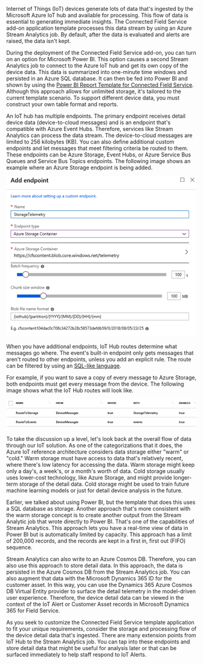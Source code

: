 Internet of Things (IoT) devices generate lots of data that's ingested by the Microsoft Azure IoT hub and available for processing. This flow of data is essential to generating immediate insights. The Connected Field Service add-on application template processes this data stream by using an Azure Stream Analytics job. By default, after the data is evaluated and alerts are raised, the data isn't kept.

During the deployment of the Connected Field Service add-on, you can turn on an option for Microsoft Power BI. This option causes a second Stream Analytics job to connect to the Azure IoT hub and get its own copy of the device data. This data is summarized into one-minute time windows and persisted in an Azure SQL database. It can then be fed into Power BI and shown by using the [Power BI Report Template for Connected Field Service](https://www.microsoft.com/en-us/download/details.aspx?id=54298). Although this approach allows for unlimited storage, it's tailored to the current template scenario. To support different device data, you must construct your own table format and reports.

An IoT hub has multiple endpoints. The primary endpoint receives detail device data (device-to-cloud messages) and is an endpoint that's compatible with Azure Event Hubs. Therefore, services like Stream Analytics can process the data stream. The device-to-cloud messages are limited to 256 kilobytes (KB). You can also define additional custom endpoints and let messages that meet filtering criteria be routed to them. These endpoints can be Azure Storage, Event Hubs, or Azure Service Bus Queues and Service Bus Topics endpoints. The following image shows an example where an Azure Storage endpoint is being added.

![Azure Storage endpoint](../media/1-ie-unit3.png)

When you have additional endpoints, IoT Hub routes determine what messages go where. The event's built-in endpoint only gets messages that aren't routed to other endpoints, unless you add an explicit rule. The route can be filtered by using an [SQL-like language](https://docs.microsoft.com/en-us/azure/iot-hub/iot-hub-devguide-query-language).

For example, if you want to save a copy of every message to Azure Storage, both endpoints must get every message from the device. The following image shows what the IoT Hub routes will look like.

![IoT Hub routes](../media/2-ie-unit3.png)

To take the discussion up a level, let's look back at the overall flow of data through our IoT solution. As one of the categorizations that it does, the Azure IoT reference architecture considers data storage either "warm" or "cold." Warm storage must have access to data that's relatively recent, where there's low latency for accessing the data. Warm storage might keep only a day's, a week's, or a month's worth of data. Cold storage usually uses lower-cost technology, like Azure Storage, and might provide longer-term storage of the detail data. Cold storage might be used to train future machine learning models or just for detail device analysis in the future.

Earlier, we talked about using Power BI, but the template that does this uses a SQL database as storage. Another approach that's more consistent with the warm storage concept is to create another output from the Stream Analytic job that wrote directly to Power BI. That's one of the capabilities of Stream Analytics. This approach lets you have a real-time view of data in Power BI but is automatically limited by capacity. This approach has a limit of 200,000 records, and the records are kept in a first in, first out (FIFO) sequence.

Stream Analytics can also write to an Azure Cosmos DB. Therefore, you can also use this approach to store detail data. In this approach, the data is persisted in the Azure Cosmos DB from the Stream Analytics job. You can also augment that data with the Microsoft Dynamics 365 ID for the customer asset. In this way, you can use the Dynamics 365 Azure Cosmos DB Virtual Entity provider to surface the detail telemetry in the model-driven user experience. Therefore, the device detail data can be viewed in the context of the IoT Alert or Customer Asset records in Microsoft Dynamics 365 for Field Service.

As you seek to customize the Connected Field Service template application to fit your unique requirements, consider the storage and processing flow of the device detail data that's ingested. There are many extension points from IoT Hub to the Stream Analytics job. You can tap into these endpoints and store detail data that might be useful for analysis later or that can be surfaced immediately to help staff respond to IoT Alerts.
